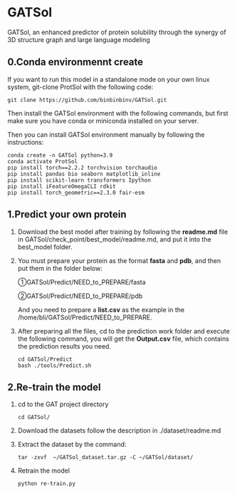 # GATSol

GATSol, an enhanced predictor of protein solubility through the synergy of 3D structure graph and large language modeling

## 0.Conda environmennt create

If you want to run this model in a standalone mode on your own linux system, git-clone ProtSol with the following code:

```shell
git clone https://github.com/binbinbinv/GATSol.git
```

Then install the GATSol environment with the following commands, but first make sure you have conda or miniconda installed on your server.

Then you can install GATSol environment manually by following the instructions:

```shell
conda create -n GATSol python=3.9
conda activate ProtSol
pip install torch==2.2.2 torchvision torchaudio
pip install pandas bio seaborn matplotlib_inline
pip install scikit-learn transformers Ipython
pip install iFeatureOmegaCLI rdkit
pip install torch_geometric==2.3.0 fair-esm
```

## 1.Predict your own protein

1. Download the best model after training by following the **readme.md** file in GATSol/check_point/best_model/readme.md, and put it into the best_model folder.

2. You must prepare your protein as the format **fasta** and **pdb**, and then put them in the folder below:

   ①GATSol/Predict/NEED_to_PREPARE/fasta

   ②GATSol/Predict/NEED_to_PREPARE/pdb

   And you need to prepare a **list.csv** as the example in the /home/bli/GATSol/Predict/NEED_to_PREPARE.

3. After preparing all the files, cd to the prediction work folder and execute the following command, you will get the **Output.csv** file, which contains the prediction results you need.

   ```shell
   cd GATSol/Predict
   bash ./tools/Predict.sh
   ```
## 2.Re-train the model

1. cd to the GAT project directory

   ```shell
   cd GATSol/
   ```

2. Download the datasets follow the description in ./dataset/readme.md

3. Extract the dataset by the command:

   ```shell
   tar -zxvf  ~/GATSol_dataset.tar.gz -C ~/GATSol/dataset/
   ```

4. Retrain the model

   ```shell
   python re-train.py
   ```
